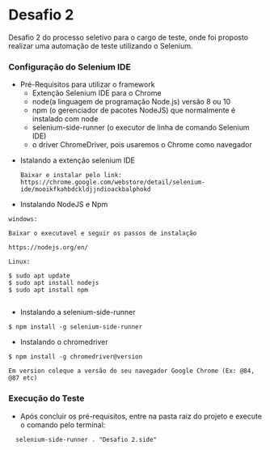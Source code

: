 # Desafio 2

Desafio 2 do processo seletivo para o cargo de teste, onde foi proposto realizar uma automação de teste utilizando o Selenium.

### Configuração do Selenium IDE ###
* Pré-Requisitos para utilizar o framework
    * Extenção Selenium IDE para o Chrome
    * node(a linguagem de programação Node.js) versão 8 ou 10
    * npm (o gerenciador de pacotes NodeJS) que normalmente é instalado com node
    * selenium-side-runner (o executor de linha de comando Selenium IDE) 
    * o driver ChromeDriver, pois usaremos o Chrome como navegador  

- Istalando a extenção selenium IDE
   ```
   Baixar e instalar pelo link:  https://chrome.google.com/webstore/detail/selenium-ide/mooikfkahbdckldjjndioackbalphokd
   ```
- Instalando NodeJS e Npm

```
windows:

Baixar o executavel e seguir os passos de instalação

https://nodejs.org/en/

Linux:

$ sudo apt update
$ sudo apt install nodejs
$ sudo apt install npm


```

- Instalando a selenium-side-runner

```
$ npm install -g selenium-side-runner
```

- Instalando o chromedriver

```
$ npm install -g chromedriver@version

Em version coleque a versão do seu navegador Google Chrome (Ex: @84, @87 etc)
```


### Execução do Teste ###
  - Após concluir os pré-requisitos, entre na pasta raiz do projeto e execute o comando pelo terminal:
  ```
    selenium-side-runner . "Desafio 2.side"
  ```

